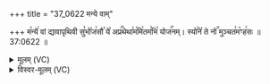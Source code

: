 +++
title = "37_0622 मन्ये वाम्"

+++
म꣡न्ये꣢ वां द्यावापृथिवी सु꣣भो꣡ज꣢सौ꣣ ये꣡ अप्र꣢꣯थेथा꣣म꣡मि꣢तम꣣भि꣡ योज꣢꣯नम्। स्यो꣣ने꣡ ते नो꣢꣯ मुञ्चत꣣म꣡ꣳह꣢सः ॥ 37:0622 ॥

<details><summary>मूलम् (VC)</summary>

म꣡न्ये꣣ वां द्यावापृथिवी सु꣣भो꣡ज꣢सौ꣣ ये꣡ अप्र꣢꣯थेथा꣣म꣡मि꣢तम꣣भि꣡ योज꣢꣯नम् । द्या꣡वा꣢पृथिवी꣣ भ꣡व꣢तꣳ स्यो꣣ने꣡ ते नो꣢꣯ मुञ्चत꣣म꣡ꣳह꣢सः ॥६२२॥
</details>

<details><summary>विस्वर-मूलम् (VC)</summary>

मन्ये वां द्यावापृथिवी सुभोजसौ ये अप्रथेथाममितमभि योजनम् । द्यावापृथिवी भवतꣳ स्योने ते नो मुञ्चतमꣳहसः ॥६२२॥
</details>